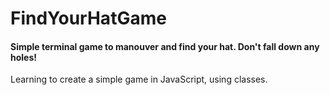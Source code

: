# FindYourHatGame

#### Simple terminal game to manouver and find your hat. **Don't fall down any holes!**

Learning to create a simple game in JavaScript, using classes.
